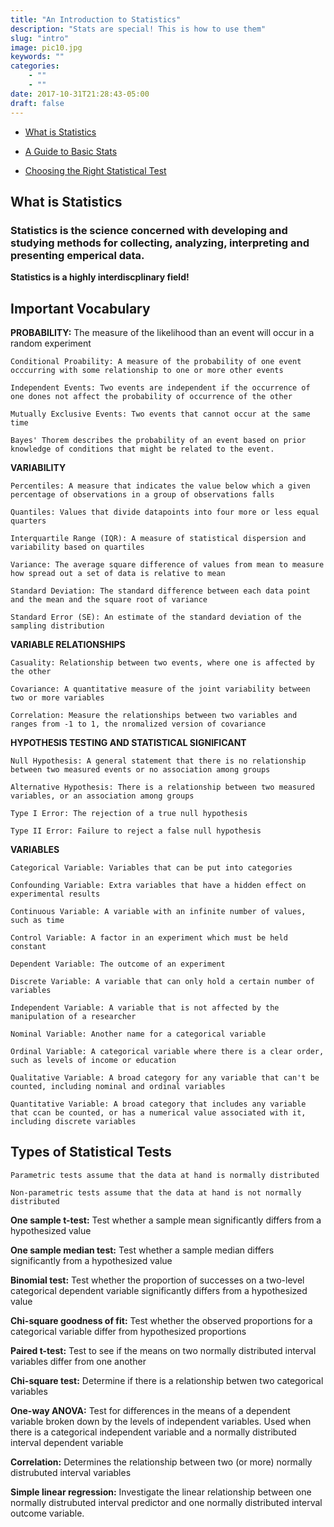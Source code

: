 ```yaml
---
title: "An Introduction to Statistics"
description: "Stats are special! This is how to use them"
slug: "intro"
image: pic10.jpg
keywords: ""
categories: 
    - ""
    - ""
date: 2017-10-31T21:28:43-05:00
draft: false
---
```


* [What is Statistics](#what-is-statistics)

* [A Guide to Basic Stats](#a-guide-to-basic-stats)

* [Choosing the Right Statistical Test](#choosing-the-right-statistical-test)

## What is Statistics

### Statistics is the science concerned with developing and studying methods for collecting, analyzing, interpreting and presenting emperical data.

**Statistics is a highly interdiscplinary field!**

## Important Vocabulary

**PROBABILITY:** The measure of the likelihood than an event will occur in a random experiment

    Conditional Proability: A measure of the probability of one event occcurring with some relationship to one or more other events

    Independent Events: Two events are independent if the occurrence of one dones not affect the probability of occurrence of the other

    Mutually Exclusive Events: Two events that cannot occur at the same time

    Bayes' Thorem describes the probability of an event based on prior knowledge of conditions that might be related to the event.

**VARIABILITY**

    Percentiles: A measure that indicates the value below which a given percentage of observations in a group of observations falls

    Quantiles: Values that divide datapoints into four more or less equal quarters

    Interquartile Range (IQR): A measure of statistical dispersion and variability based on quartiles

    Variance: The average square difference of values from mean to measure how spread out a set of data is relative to mean

    Standard Deviation: The standard difference between each data point and the mean and the square root of variance

    Standard Error (SE): An estimate of the standard deviation of the sampling distribution

**VARIABLE RELATIONSHIPS**

    Casuality: Relationship between two events, where one is affected by the other

    Covariance: A quantitative measure of the joint variability between two or more variables

    Correlation: Measure the relationships between two variables and ranges from -1 to 1, the nromalized version of covariance

**HYPOTHESIS TESTING AND STATISTICAL SIGNIFICANT**

    Null Hypothesis: A general statement that there is no relationship between two measured events or no association among groups

    Alternative Hypothesis: There is a relationship between two measured variables, or an association among groups

    Type I Error: The rejection of a true null hypothesis

    Type II Error: Failure to reject a false null hypothesis

**VARIABLES**

    Categorical Variable: Variables that can be put into categories

    Confounding Variable: Extra variables that have a hidden effect on experimental results

    Continuous Variable: A variable with an infinite number of values, such as time

    Control Variable: A factor in an experiment which must be held constant

    Dependent Variable: The outcome of an experiment

    Discrete Variable: A variable that can only hold a certain number of variables

    Independent Variable: A variable that is not affected by the manipulation of a researcher

    Nominal Variable: Another name for a categorical variable

    Ordinal Variable: A categorical variable where there is a clear order, such as levels of income or education

    Qualitative Variable: A broad category for any variable that can't be counted, including nominal and ordinal variables

    Quantitative Variable: A broad category that includes any variable that ccan be counted, or has a numerical value associated with it, including discrete variables

## Types of Statistical Tests

```Parametric tests assume that the data at hand is normally distributed```

```Non-parametric tests assume that the data at hand is not normally distributed```

**One sample t-test:** Test whether a sample mean significantly differs from a hypothesized value

**One sample median test:** Test whether a sample median differs significantly from a hypothesized value

**Binomial test:** Test whether the proportion of successes on a two-level categorical dependent variable significantly differs from a hypothesized value

**Chi-square goodness of fit:** Test whether the observed proportions for a categorical variable differ from hypothesized proportions

**Paired t-test:** Test to see if the means on two normally distributed interval variables differ from one another

**Chi-square test:** Determine if there is a relationship betwen two categorical variables

**One-way ANOVA:** Test for differences in the means of a dependent variable broken down by the levels of independent variables. Used when there is a categorical independent variable and a normally distributed interval dependent variable

**Correlation:** Determines the relationship between two (or more) normally distrubuted interval variables

**Simple linear regression:** Investigate the linear relationship between one normally distrubuted interval predictor and one normally distributed interval outcome variable.
